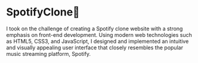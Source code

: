 # SpotifyClone🎵
I took on the challenge of creating a Spotify clone website with a strong emphasis on front-end development. Using modern web technologies such as HTML5, CSS3, and JavaScript, I designed and implemented an intuitive and visually appealing user interface that closely resembles the popular music streaming platform, Spotify.
